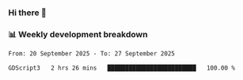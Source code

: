 ### Hi there 👋

### 📊 Weekly development breakdown
<!--START_SECTION:waka-->

```txt
From: 20 September 2025 - To: 27 September 2025

GDScript3   2 hrs 26 mins   █████████████████████████   100.00 %
```

<!--END_SECTION:waka-->
